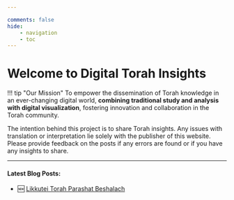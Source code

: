 ```yaml
---

comments: false 
hide: 
    - navigation
    - toc
---
```


# Welcome to **Digital Torah Insights**

!!! tip "Our Mission"
    To empower the dissemination of Torah knowledge in an ever-changing digital world, **combining traditional study and analysis with digital visualization**, fostering innovation and collaboration in the Torah community.

The intention behind this project is to share Torah insights. Any issues with translation or interpretation lie solely with the publisher of this website. Please provide feedback on the posts if any errors are found or if you have any insights to share.
___

#### Latest Blog Posts:  
- :new: [Likkutei Torah Parashat Beshalach](blog/posts/likutei-torah1.md)  






